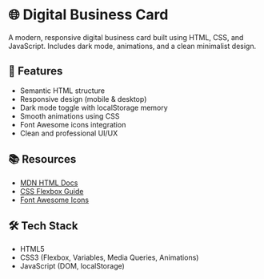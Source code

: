 # 🌐 Digital Business Card

A modern, responsive digital business card built using HTML, CSS, and JavaScript. Includes dark mode, animations, and a clean minimalist design.

## 🚀 Features

- Semantic HTML structure
- Responsive design (mobile & desktop)
- Dark mode toggle with localStorage memory
- Smooth animations using CSS
- Font Awesome icons integration
- Clean and professional UI/UX


## 📚 Resources

- [MDN HTML Docs](https://developer.mozilla.org/en-US/docs/Web/HTML)
- [CSS Flexbox Guide](https://css-tricks.com/snippets/css/a-guide-to-flexbox/)
- [Font Awesome Icons](https://fontawesome.com/icons)

## 🛠️ Tech Stack

- HTML5
- CSS3 (Flexbox, Variables, Media Queries, Animations)
- JavaScript (DOM, localStorage)

